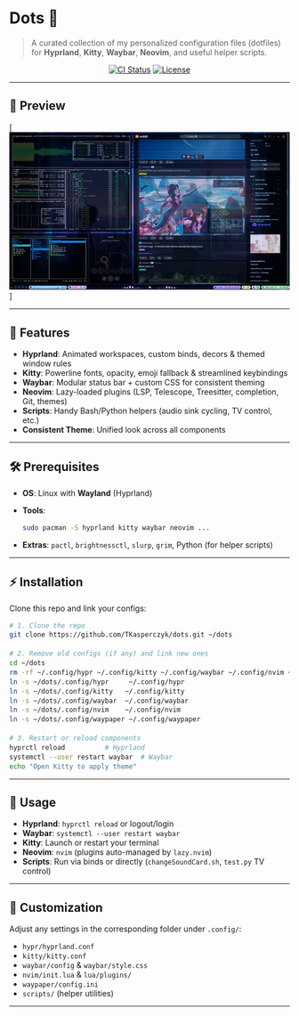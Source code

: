 # Dots 💎

> A curated collection of my personalized configuration files (dotfiles) for **Hyprland**, **Kitty**, **Waybar**, **Neovim**, and useful helper scripts.

<p align="center">
  <a href="https://github.com/TKasperczyk/dots/actions"><img src="https://img.shields.io/github/actions/workflow/status/TKasperczyk/dots/ci.yml?branch=main" alt="CI Status"></a>
  <a href="https://github.com/TKasperczyk/dots/blob/main/LICENSE"><img src="https://img.shields.io/github/license/TKasperczyk/dots" alt="License"></a>
</p>

---

## 🎥 Preview

[![Preview of rice](preview.webp)]

---

## 🚀 Features

* **Hyprland**: Animated workspaces, custom binds, decors & themed window rules
* **Kitty**: Powerline fonts, opacity, emoji fallback & streamlined keybindings
* **Waybar**: Modular status bar + custom CSS for consistent theming
* **Neovim**: Lazy-loaded plugins (LSP, Telescope, Treesitter, completion, Git, themes)
* **Scripts**: Handy Bash/Python helpers (audio sink cycling, TV control, etc.)
* **Consistent Theme**: Unified look across all components

---

## 🛠️ Prerequisites

* **OS**: Linux with **Wayland** (Hyprland)
* **Tools**:

  ```bash
  sudo pacman -S hyprland kitty waybar neovim ...
  ```
* **Extras**: `pactl`, `brightnessctl`, `slurp`, `grim`, Python (for helper scripts)

---

## ⚡ Installation

Clone this repo and link your configs:

```bash
# 1. Clone the repo
git clone https://github.com/TKasperczyk/dots.git ~/dots

# 2. Remove old configs (if any) and link new ones
cd ~/dots
rm -rf ~/.config/hypr ~/.config/kitty ~/.config/waybar ~/.config/nvim ~/.config/waypaper
ln -s ~/dots/.config/hypr     ~/.config/hypr
ln -s ~/dots/.config/kitty   ~/.config/kitty
ln -s ~/dots/.config/waybar  ~/.config/waybar
ln -s ~/dots/.config/nvim    ~/.config/nvim
ln -s ~/dots/.config/waypaper ~/.config/waypaper

# 3. Restart or reload components
hyprctl reload          # Hyprland
systemctl --user restart waybar  # Waybar
echo "Open Kitty to apply theme"
```

---

## 📝 Usage

* **Hyprland**: `hyprctl reload` or logout/login
* **Waybar**: `systemctl --user restart waybar`
* **Kitty**: Launch or restart your terminal
* **Neovim**: `nvim` (plugins auto-managed by `lazy.nvim`)
* **Scripts**: Run via binds or directly (`changeSoundCard.sh`, `test.py` TV control)

---

## 🎨 Customization

Adjust any settings in the corresponding folder under `.config/`:

* `hypr/hyprland.conf`
* `kitty/kitty.conf`
* `waybar/config` & `waybar/style.css`
* `nvim/init.lua` & `lua/plugins/`
* `waypaper/config.ini`
* `scripts/` (helper utilities)

---

